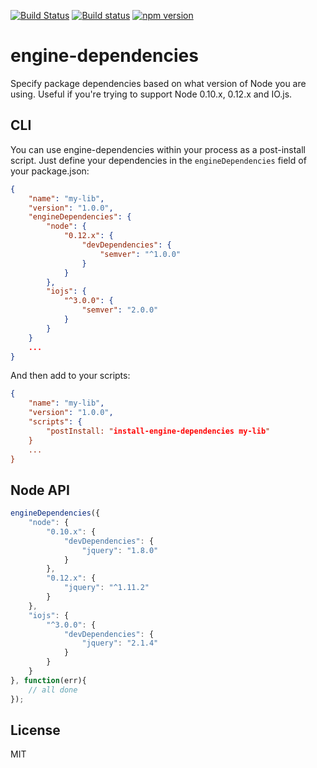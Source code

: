 [![Build Status](https://travis-ci.org/bitovi/engine-dependencies.svg?branch=master)](https://travis-ci.org/bitovi/engine-dependencies)
[![Build status](https://ci.appveyor.com/api/projects/status/yq4n7uwqj81osd5y/branch/master?svg=true)](https://ci.appveyor.com/project/matthewp/engine-dependencies/branch/master)
[![npm version](https://badge.fury.io/js/engine-dependencies.svg)](http://badge.fury.io/js/engine-dependencies)

# engine-dependencies

Specify package dependencies based on what version of Node you are using. Useful if you're trying to support Node 0.10.x, 0.12.x and IO.js.

## CLI

You can use engine-dependencies within your process as a post-install script. Just define your dependencies in the `engineDependencies` field of your package.json:

```json
{
	"name": "my-lib",
	"version": "1.0.0",
	"engineDependencies": {
		"node": {
			"0.12.x": {
				"devDependencies": {
					"semver": "^1.0.0"
				}
			}
		},
		"iojs": {
			"^3.0.0": {
				"semver": "2.0.0"
			}
		}
	}
	...
}
```

And then add to your scripts:

```json
{
	"name": "my-lib",
	"version": "1.0.0",
	"scripts": {
		"postInstall: "install-engine-dependencies my-lib"
	}
	...
}
```

## Node API

```js
engineDependencies({
	"node": {
		"0.10.x": {
			"devDependencies": {
				"jquery": "1.8.0"
			}
		},
		"0.12.x": {
			"jquery": "^1.11.2"
		}
	},
	"iojs": {
		"^3.0.0": {
			"devDependencies": {
				"jquery": "2.1.4"
			}
		}
	}
}, function(err){
	// all done
});
```

## License

MIT
